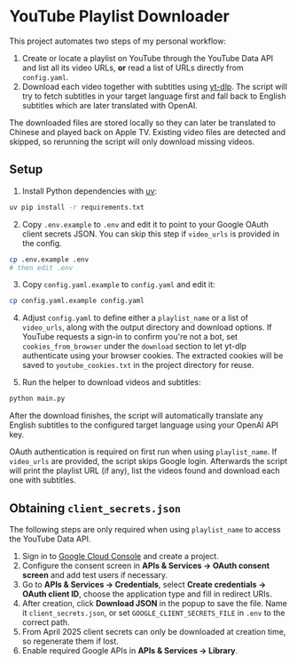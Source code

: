 # YouTube Playlist Downloader

This project automates two steps of my personal workflow:

1. Create or locate a playlist on YouTube through the YouTube Data API and list all its video URLs, **or** read a list of URLs directly from `config.yaml`.
2. Download each video together with subtitles using [yt-dlp](https://github.com/yt-dlp/yt-dlp). The script
   will try to fetch subtitles in your target language first and fall back to English
   subtitles which are later translated with OpenAI.

The downloaded files are stored locally so they can later be translated to Chinese and played back on Apple TV.
Existing video files are detected and skipped, so rerunning the script will only download missing videos.

## Setup

1. Install Python dependencies with [uv](https://github.com/astral-sh/uv):

```bash
uv pip install -r requirements.txt
```

2. Copy `.env.example` to `.env` and edit it to point to your Google OAuth client secrets JSON. You can skip this step if `video_urls` is provided in the config.

```bash
cp .env.example .env
# then edit .env
```

3. Copy `config.yaml.example` to `config.yaml` and edit it:
```bash
cp config.yaml.example config.yaml
```

4. Adjust `config.yaml` to define either a `playlist_name` or a list of `video_urls`, along with the output directory and download options. If
   YouTube requests a sign-in to confirm you're not a bot, set `cookies_from_browser` under the
   `download` section to let yt-dlp authenticate using your browser cookies. The extracted
   cookies will be saved to `youtube_cookies.txt` in the project directory for reuse.

5. Run the helper to download videos and subtitles:

```bash
python main.py
```

After the download finishes, the script will automatically translate any English
subtitles to the configured target language using your OpenAI API key.

OAuth authentication is required on first run when using `playlist_name`. If `video_urls` are provided, the script skips Google login. Afterwards the script will print the playlist URL (if any), list the videos found and download each one with subtitles.

## Obtaining `client_secrets.json`

The following steps are only required when using `playlist_name` to access the YouTube Data API.

1. Sign in to [Google Cloud Console](https://console.cloud.google.com) and create a project.
2. Configure the consent screen in **APIs & Services → OAuth consent screen** and add test users if necessary.
3. Go to **APIs & Services → Credentials**, select **Create credentials → OAuth client ID**, choose the application type and fill in redirect URIs.
4. After creation, click **Download JSON** in the popup to save the file. Name it `client_secrets.json`, or set `GOOGLE_CLIENT_SECRETS_FILE` in `.env` to the correct path.
5. From April 2025 client secrets can only be downloaded at creation time, so regenerate them if lost.
6. Enable required Google APIs in **APIs & Services → Library**.
